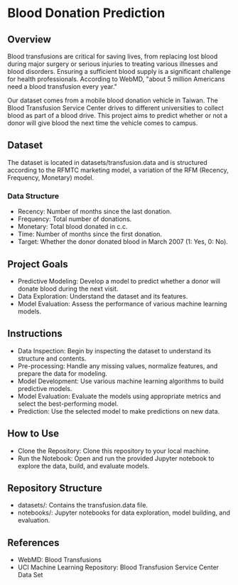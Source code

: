 # **Blood Donation Prediction**

## Overview

Blood transfusions are critical for saving lives, from replacing lost blood during major surgery or serious injuries to treating various illnesses and blood disorders. Ensuring a sufficient blood supply is a significant challenge for health professionals. According to WebMD, "about 5 million Americans need a blood transfusion every year."

Our dataset comes from a mobile blood donation vehicle in Taiwan. The Blood Transfusion Service Center drives to different universities to collect blood as part of a blood drive. This project aims to predict whether or not a donor will give blood the next time the vehicle comes to campus.

## Dataset

The dataset is located in datasets/transfusion.data and is structured according to the RFMTC marketing model, a variation of the RFM (Recency, Frequency, Monetary) model.

### Data Structure
- Recency: Number of months since the last donation.
- Frequency: Total number of donations.
- Monetary: Total blood donated in c.c.
- Time: Number of months since the first donation.
- Target: Whether the donor donated blood in March 2007 (1: Yes, 0: No).
  
## Project Goals

- Predictive Modeling: Develop a model to predict whether a donor will donate blood during the next visit.
- Data Exploration: Understand the dataset and its features.
- Model Evaluation: Assess the performance of various machine learning models.

## Instructions

- Data Inspection: Begin by inspecting the dataset to understand its structure and contents.
- Pre-processing: Handle any missing values, normalize features, and prepare the data for modeling.
- Model Development: Use various machine learning algorithms to build predictive models.
- Model Evaluation: Evaluate the models using appropriate metrics and select the best-performing model.
- Prediction: Use the selected model to make predictions on new data.

## How to Use

- Clone the Repository: Clone this repository to your local machine.
- Run the Notebook: Open and run the provided Jupyter notebook to explore the data, build, and evaluate models.

## Repository Structure

- datasets/: Contains the transfusion.data file.
- notebooks/: Jupyter notebooks for data exploration, model building, and evaluation.

## References
- WebMD: Blood Transfusions
- UCI Machine Learning Repository: Blood Transfusion Service Center Data Set
